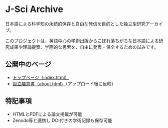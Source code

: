# J-Sci Archive

日本語による科学知の永続的保存と自由な発信を目的とした独立型研究アーカイブ。

このプロジェクトは、英語中心の学術出版からこぼれ落ちがちな日本語による研究成果や理論提案、学際的な思索を、自由に発表・保全するための試みです。

## 公開中のページ

- [トップページ（index.html）](https://tetsuo0827.github.io/j-sci-archive/)
- [設立趣意書（about.html）](https://tetsuo0827.github.io/j-sci-archive/about.html)（アップロード後に反映）

## 特記事項

- HTMLとPDFによる論文掲載が可能
- Zenodo等と連携し DOI付きの学術記録も保存可能
